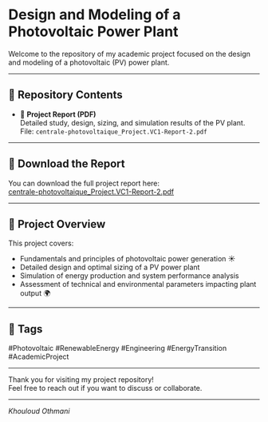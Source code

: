 # Design and Modeling of a Photovoltaic Power Plant

Welcome to the repository of my academic project focused on the design and modeling of a photovoltaic (PV) power plant.

---

## 📂 Repository Contents

- 📄 **Project Report (PDF)**  
  Detailed study, design, sizing, and simulation results of the PV plant.  
  File: `centrale-photovoltaique_Project.VC1-Report-2.pdf`

---

## 📄 Download the Report

You can download the full project report here:  
[centrale-photovoltaique_Project.VC1-Report-2.pdf](./centrale-photovoltaique_Project.VC1-Report-2.pdf)

---

## 🚀 Project Overview

This project covers:

- Fundamentals and principles of photovoltaic power generation ☀️  
- Detailed design and optimal sizing of a PV power plant  
- Simulation of energy production and system performance analysis  
- Assessment of technical and environmental parameters impacting plant output 🌍  

---

## 📢 Tags

#Photovoltaic #RenewableEnergy #Engineering #EnergyTransition #AcademicProject

---

Thank you for visiting my project repository!  
Feel free to reach out if you want to discuss or collaborate.

---

*Khouloud Othmani*
